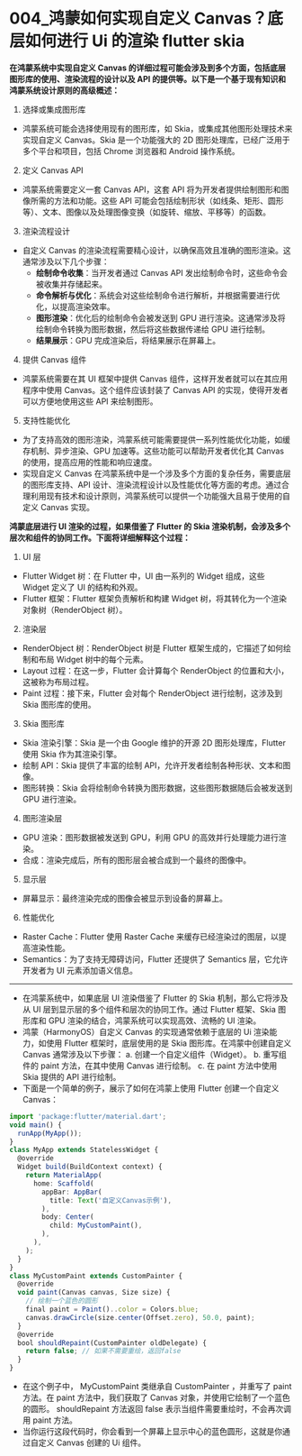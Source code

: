 # 004\_鸿蒙如何实现自定义 Canvas？底层如何进行 Ui 的渲染 flutter skia

**在鸿蒙系统中实现自定义 Canvas 的详细过程可能会涉及到多个方面，包括底层图形库的使用、渲染流程的设计以及 API 的提供等。以下是一个基于现有知识和鸿蒙系统设计原则的高级概述：**

1. 选择或集成图形库

- 鸿蒙系统可能会选择使用现有的图形库，如 Skia，或集成其他图形处理技术来实现自定义 Canvas。Skia 是一个功能强大的 2D 图形处理库，已经广泛用于多个平台和项目，包括 Chrome 浏览器和 Android 操作系统。

2. 定义 Canvas API

- 鸿蒙系统需要定义一套 Canvas API，这套 API 将为开发者提供绘制图形和图像所需的方法和功能。这些 API 可能会包括绘制形状（如线条、矩形、圆形等）、文本、图像以及处理图像变换（如旋转、缩放、平移等）的函数。

3. 渲染流程设计

- 自定义 Canvas 的渲染流程需要精心设计，以确保高效且准确的图形渲染。这通常涉及以下几个步骤：
  - **绘制命令收集**：当开发者通过 Canvas API 发出绘制命令时，这些命令会被收集并存储起来。
  - **命令解析与优化**：系统会对这些绘制命令进行解析，并根据需要进行优化，以提高渲染效率。
  - **图形渲染**：优化后的绘制命令会被发送到 GPU 进行渲染。这通常涉及将绘制命令转换为图形数据，然后将这些数据传递给 GPU 进行绘制。
  - **结果展示**：GPU 完成渲染后，将结果展示在屏幕上。

4. 提供 Canvas 组件

- 鸿蒙系统需要在其 UI 框架中提供 Canvas 组件，这样开发者就可以在其应用程序中使用 Canvas。这个组件应该封装了 Canvas API 的实现，使得开发者可以方便地使用这些 API 来绘制图形。

5. 支持性能优化

- 为了支持高效的图形渲染，鸿蒙系统可能需要提供一系列性能优化功能，如缓存机制、异步渲染、GPU 加速等。这些功能可以帮助开发者优化其 Canvas 的使用，提高应用的性能和响应速度。
- 实现自定义 Canvas 在鸿蒙系统中是一个涉及多个方面的复杂任务，需要底层的图形库支持、API 设计、渲染流程设计以及性能优化等方面的考虑。通过合理利用现有技术和设计原则，鸿蒙系统可以提供一个功能强大且易于使用的自定义 Canvas 实现。

**鸿蒙底层进行 UI 渲染的过程，如果借鉴了 Flutter 的 Skia 渲染机制，会涉及多个层次和组件的协同工作。下面将详细解释这个过程：**

1. UI 层

- Flutter Widget 树：在 Flutter 中，UI 由一系列的 Widget 组成，这些 Widget 定义了 UI 的结构和外观。
- Flutter 框架：Flutter 框架负责解析和构建 Widget 树，将其转化为一个渲染对象树（RenderObject 树）。

2. 渲染层

- RenderObject 树：RenderObject 树是 Flutter 框架生成的，它描述了如何绘制和布局 Widget 树中的每个元素。
- Layout 过程：在这一步，Flutter 会计算每个 RenderObject 的位置和大小，这被称为布局过程。
- Paint 过程：接下来，Flutter 会对每个 RenderObject 进行绘制，这涉及到 Skia 图形库的使用。

3. Skia 图形库

- Skia 渲染引擎：Skia 是一个由 Google 维护的开源 2D 图形处理库，Flutter 使用 Skia 作为其渲染引擎。
- 绘制 API：Skia 提供了丰富的绘制 API，允许开发者绘制各种形状、文本和图像。
- 图形转换：Skia 会将绘制命令转换为图形数据，这些图形数据随后会被发送到 GPU 进行渲染。

4. 图形渲染层

- GPU 渲染：图形数据被发送到 GPU，利用 GPU 的高效并行处理能力进行渲染。
- 合成：渲染完成后，所有的图形层会被合成到一个最终的图像中。

5. 显示层

- 屏幕显示：最终渲染完成的图像会被显示到设备的屏幕上。

6. 性能优化

- Raster Cache：Flutter 使用 Raster Cache 来缓存已经渲染过的图层，以提高渲染性能。
- Semantics：为了支持无障碍访问，Flutter 还提供了 Semantics 层，它允许开发者为 UI 元素添加语义信息。

---

- 在鸿蒙系统中，如果底层 UI 渲染借鉴了 Flutter 的 Skia 机制，那么它将涉及从 UI 层到显示层的多个组件和层次的协同工作。通过 Flutter 框架、Skia 图形库和 GPU 渲染的结合，鸿蒙系统可以实现高效、流畅的 UI 渲染。
- 鸿蒙（HarmonyOS）自定义 Canvas 的实现通常依赖于底层的 Ui 渲染能力，如使用 Flutter 框架时，底层使用的是 Skia 图形库。在鸿蒙中创建自定义 Canvas 通常涉及以下步骤：
  a. 创建一个自定义组件（Widget）。
  b. 重写组件的 paint 方法，在其中使用 Canvas 进行绘制。
  c. 在 paint 方法中使用 Skia 提供的 API 进行绘制。
- 下面是一个简单的例子，展示了如何在鸿蒙上使用 Flutter 创建一个自定义 Canvas：

```ts
import 'package:flutter/material.dart';
void main() {
  runApp(MyApp());
}
class MyApp extends StatelessWidget {
  @override
  Widget build(BuildContext context) {
    return MaterialApp(
      home: Scaffold(
        appBar: AppBar(
          title: Text('自定义Canvas示例'),
        ),
        body: Center(
          child: MyCustomPaint(),
        ),
      ),
    );
  }
}
class MyCustomPaint extends CustomPainter {
  @override
  void paint(Canvas canvas, Size size) {
    // 绘制一个蓝色的圆形
    final paint = Paint()..color = Colors.blue;
    canvas.drawCircle(size.center(Offset.zero), 50.0, paint);
  }
  @override
  bool shouldRepaint(CustomPainter oldDelegate) {
    return false; // 如果不需要重绘，返回false
  }
}
```

- 在这个例子中， MyCustomPaint 类继承自 CustomPainter ，并重写了 paint 方法。在 paint 方法中，我们获取了 Canvas 对象，并使用它绘制了一个蓝色的圆形。 shouldRepaint 方法返回 false 表示当组件需要重绘时，不会再次调用 paint 方法。
- 当你运行这段代码时，你会看到一个屏幕上显示中心的蓝色圆形，这就是你通过自定义 Canvas 创建的 Ui 组件。
